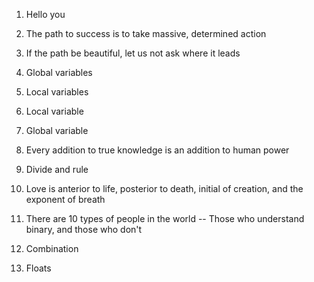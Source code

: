 1. Hello you

2. The path to success is to take massive, determined action

3. If the path be beautiful, let us not ask where it leads

4. Global variables

5. Local variables

6. Local variable

7. Global variable

8. Every addition to true knowledge is an addition to human power

9. Divide and rule

10. Love is anterior to life, posterior to death, initial of creation, and the exponent of breath

11. There are 10 types of people in the world -- Those who understand binary, and those who don't

12. Combination

13. Floats
